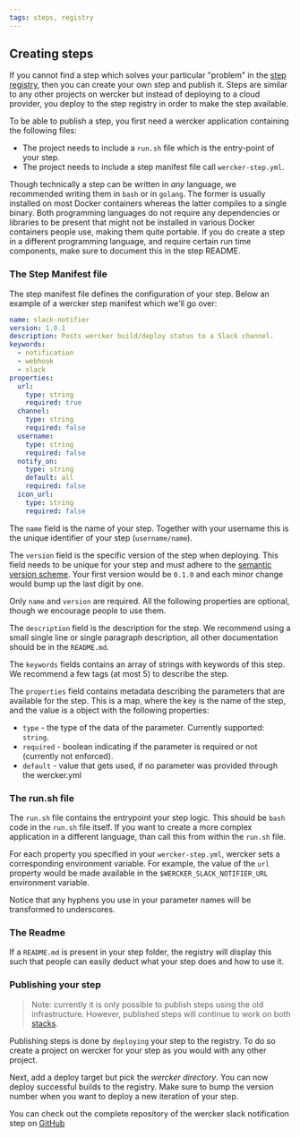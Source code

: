 ```yaml
---
tags: steps, registry
---
```


## Creating steps

If you cannot find a step which solves your particular "problem" in the
[step registry](https://app.wercker.com/#explore/steps/search/), then you can
create your own step and publish it. Steps are similar to any other projects on
wercker but instead of deploying to a cloud provider, you deploy to the step
registry in order to make the step available.

To be able to publish a step, you first need a wercker application containing
the following files:

* The project needs to include a `run.sh` file which is the entry-point of your
step.
* The project needs to include a step manifest file call `wercker-step.yml`.

Though technically a step can be written in *any* language, we
recommended writing them in `bash` or in `golang`. The former is usually
installed on most Docker containers whereas the latter compiles to a
single binary. Both programming languages do not require any
dependencies or libraries to be present that might not be installed in
various Docker containers people use, making them quite portable. If you
do create a step in a different programming language, and require certain
run time components, make sure to document this in the step README.

### The Step Manifest file

The step manifest file defines the configuration of your step. Below an example
of a wercker step manifest which we'll go over:

```yaml
name: slack-notifier
version: 1.0.1
description: Posts wercker build/deploy status to a Slack channel.
keywords:
  - notification
  - webhook
  - slack
properties:
  url:
    type: string
    required: true
  channel:
    type: string
    required: false
  username:
    type: string
    required: false
  notify_on:
    type: string
    default: all
    required: false
  icon_url:
    type: string
    required: false
```

The `name` field is the name of your step. Together with your username this is
the unique identifier of your step (`username/name`).

The `version` field is the specific version of the step when deploying. This
field needs to be unique for your step and must adhere to the [semantic version
scheme](http://semver.org). Your first version would be `0.1.0` and each minor
change would bump up the last digit by one. 

Only `name` and `version` are required. All the following properties are
optional, though we encourage people to use them.

The `description` field is the description for the step. We recommend using a
small single line or single paragraph description, all other documentation
should be in the `README.md`.

The `keywords` fields contains an array of strings with keywords of this step.
We recommend a few tags (at most 5) to describe the step.

The `properties` field contains metadata describing the parameters that are
available for the step. This is a map, where the key is the name of the step,
and the value is a object with the following properties:

- `type` - the type of the data of the parameter. Currently supported: `string`.
- `required` - boolean indicating if the parameter is required or not (currently
 not enforced).
- `default` - value that gets used, if no parameter was provided through the
wercker.yml

### The run.sh file

The `run.sh` file contains the entrypoint your step logic. This should be
`bash` code in the `run.sh` file itself. If you want to create a more complex
application in a different language, than call this from within the `run.sh`
file.

For each property you specified in your `wercker-step.yml`, wercker sets a 
corresponding environment variable. For example, the value of the `url` property
would be made available in the `$WERCKER_SLACK_NOTIFIER_URL` environment variable.

Notice that any hyphens you use in your parameter names will be transformed to
underscores.

### The Readme

If a `README.md` is present in your step folder, the registry will display
this such that people can easily deduct what your step does and how to use it.

### Publishing your step

> Note: currently it is only possible to publish steps using the old
infrastructure. However, published steps will continue to work on both
[stacks](/docs/pipelines/stacks.html).

Publishing steps is done by `deploying` your step to the registry. To do so
create a project on wercker for your step as you would with any other project.

Next, add a deploy target but pick the *wercker directory*. You can now deploy
successful builds to the registry. Make sure to bump the version number when you
want to deploy a new iteration of your step.

You can check out the complete repository of the wercker slack
notification step on [GitHub](https://github.com/wercker/step-slack)
